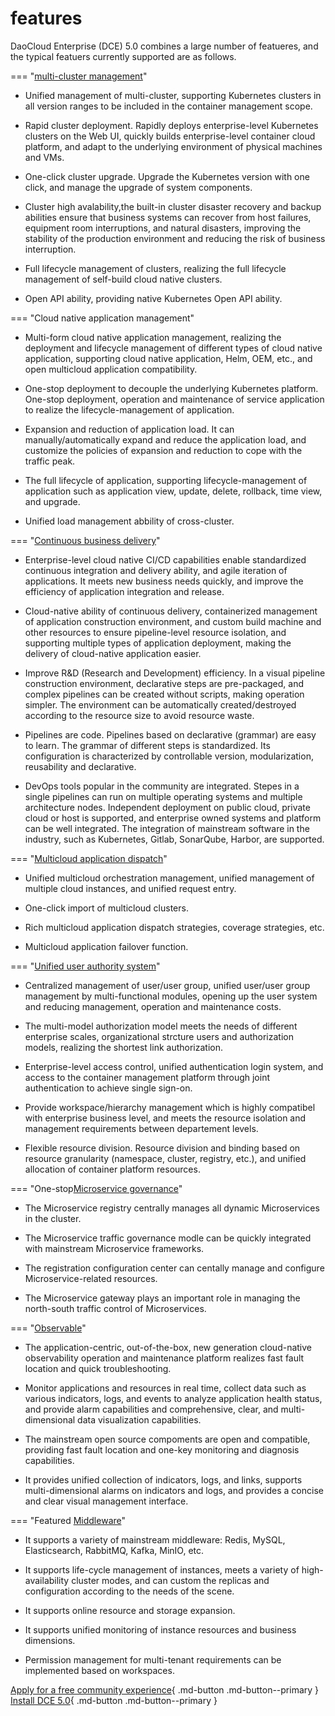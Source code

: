 # features

DaoCloud Enterprise (DCE) 5.0 combines a large number of featueres, and the typical featuers currently supported are as follows. 

=== "[multi-cluster management](../kpanda/03ProductBrief/WhatisKPanda.md)"

- Unified management of multi-cluster, supporting Kubernetes clusters in all version ranges to be included in the container management scope. 

- Rapid cluster deployment. Rapidly deploys enterprise-level Kubernetes clusters on the Web UI, quickly builds enterprise-level container cloud platform, and adapt to the underlying environment of physical machines and VMs. 

- One-click cluster upgrade. Upgrade the Kubernetes version with one click, and manage the upgrade of system components. 

- Cluster high avalability,the built-in cluster disaster recovery and backup abilities ensure that business systems can recover from host failures, equipment room interruptions, and natural disasters, improving the stability of the production environment and reducing the risk of business interruption.

- Full lifecycle management of clusters, realizing the full lifecycle management of self-build cloud native clusters. 

- Open API ability, providing native Kubernetes Open API ability. 

=== "Cloud native application management"

- Multi-form cloud native application management, realizing the deployment and lifecycle management of different types of cloud native application, supporting cloud native application, Helm, OEM, etc., and open multicloud application compatibility. 

- One-stop deployment to decouple the underlying Kubernetes platform. One-stop deployment, operation and maintenance of service application to realize the lifecycle-management of application. 

- Expansion and reduction of application load. It can manually/automatically expand and reduce the application load, and customize the policies of expansion and reduction to cope with the traffic peak. 

- The full lifecycle of application, supporting lifecycle-management of application such as application view, update, delete, rollback, time view, and upgrade. 

- Unified load management abbility of cross-cluster. 

=== "[Continuous business delivery](../amamba/01ProductBrief/WhatisAmamba.md)"

- Enterprise-level cloud native CI/CD capabilities enable standardized continuous integration and delivery ability, and agile iteration of applications. It meets new business needs quickly, and improve the efficiency of application integration and release. 

- Cloud-native ability of continuous delivery, containerized management of application construction environment, and custom build machine and other resources to ensure pipeline-level resource isolation, and supporting multiple types of application deployment, making the delivery of cloud-native application easier. 

- Improve R&D (Research and Development) efficiency. In a visual pipeline construction environment, declarative steps are pre-packaged, and complex pipelines can be created without scripts, making operation simpler. The environment can be automatically created/destroyed according to the resource size to avoid resource waste. 

- Pipelines are code. Pipelines based on declarative (grammar) are easy to learn. The grammar of different steps is standardized. Its configuration is characterized by controllable version, modularization, reusability and declarative. 

- DevOps tools popular in the community are integrated. Stepes in a single pipelines can run on multiple operating systems and multiple architecture nodes. Independent deployment on public cloud, private cloud or host is supported, and enterprise owned systems and platform can be well integrated. 
  The integration of mainstream software in the industry, such as Kubernetes, Gitlab, SonarQube, Harbor, are supported. 

=== "[Multicloud application dispatch](../kairship/01product/whatiskairship.md)"

- Unified multicloud orchestration management, unified management of multiple cloud instances, and unified request entry. 

- One-click import of multicloud clusters. 

- Rich multicloud application dispatch strategies, coverage strategies, etc. 

- Multicloud application failover function. 

=== "[Unified user authority system](../ghippo/01ProductBrief/WhatisGhippo.md)"

- Centralized management of user/user group, unified user/user group management by multi-functional modules, opening up the user system and reducing management, operation and maintenance costs. 

- The multi-model authorization model meets the needs of different enterprise scales, organizational strcture users and authorization models, realizing the shortest link authorization. 

- Enterprise-level access control, unified authentication login system, and access to the container management platform through joint authentication to achieve single sign-on. 

- Provide workspace/hierarchy management which is highly compatibel with enterprise business level, and meets the resource isolation and management requirements between departement levels.

- Flexible resource division. Resource division and binding based on resource granularity (namespace, cluster, registry, etc.), and unified allocation of container platform resources.

=== "One-stop[Microservice governance](../skoala/intro/features.md)"

- The Microservice registry centrally manages all dynamic Microservices in the cluster.

- The Microservice traffic governance modle can be quickly integrated with mainstream Microservice frameworks.

- The registration configuration center can centally manage and configure Microservice-related resources.

- The Microservice gateway plays an important role in managing the north-south traffic control of Microservices.

=== "[Observable](../insight/03ProductBrief/WhatisInsight.md)"

- The application-centric, out-of-the-box, new generation cloud-native observability operation and maintenance platform realizes fast fault location and quick troubleshooting.

- Monitor applications and resources in real time, collect data such as various indicators, logs, and events to analyze application health status, and provide alarm capabilities and comprehensive, clear, and multi-dimensional data visualization capabilities.

- The mainstream open source compoments are open and compatible, providing fast fault location and one-key monitoring and diagnosis capabilities. 

- It provides unified collection of indicators, logs, and links, supports multi-dimensional alarms on indicators and logs, and provides a concise and clear visual management interface.

=== "Featured [Middleware](../middleware/midware.md)"

- It supports a variety of mainstream middleware: Redis, MySQL, Elasticsearch, RabbitMQ, Kafka, MinIO, etc.

- It supports life-cycle management of instances, meets a variety of high-availability cluster modes, and can custom the replicas and configuration according to the needs of the scene.

- It supports online resource and storage expansion.

- It supports unified monitoring of instance resources and business dimensions.

- Permission management for multi-tenant requirements can be implemented based on workspaces.

[Apply for a free community experience](license0.md){ .md-button .md-button--primary }
[Install DCE 5.0](../install/install-dce-community.md){ .md-button .md-button--primary }
